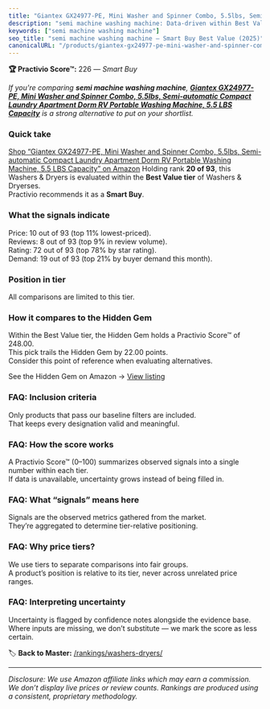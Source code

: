 ```yaml
---
title: "Giantex GX24977-PE, Mini Washer and Spinner Combo, 5.5lbs, Semi-automatic Compact Laundry Apartment Dorm RV Portable Washing Machine, 5.5 LBS Capacity"
description: "semi machine washing machine: Data-driven within Best Value ranking using the Practivio Score™. Positioned by quality, value, demand, findability, momentum."
keywords: ["semi machine washing machine"]
seo_title: "semi machine washing machine — Smart Buy Best Value (2025)"
canonicalURL: "/products/giantex-gx24977-pe-mini-washer-and-spinner-combo-55lbs-semi-automatic-compact-laundry-apartment-dorm-rv-portable-washing-machine-55-lbs-capacity-B09MM7BH9P/"
---
```


**🏆 Practivio Score™:** 226 — _Smart Buy_


*If you're comparing **semi machine washing machine**, **[Giantex GX24977-PE, Mini Washer and Spinner Combo, 5.5lbs, Semi-automatic Compact Laundry Apartment Dorm RV Portable Washing Machine, 5.5 LBS Capacity](https://www.amazon.com/dp/B09MM7BH9P?tag=practivio-20)** is a strong alternative to put on your shortlist.*
### Quick take
[Shop “Giantex GX24977-PE, Mini Washer and Spinner Combo, 5.5lbs, Semi-automatic Compact Laundry Apartment Dorm RV Portable Washing Machine, 5.5 LBS Capacity” on Amazon](https://www.amazon.com/dp/B09MM7BH9P?tag=practivio-20)
Holding rank **20 of 93**, this Washers & Dryers is evaluated within the **Best Value tier** of Washers & Dryerses.  
Practivio recommends it as a **Smart Buy**.

### What the signals indicate
Price: 10 out of 93 (top 11% lowest-priced).  
Reviews: 8 out of 93 (top 9% in review volume).  
Rating: 72 out of 93 (top 78% by star rating).  
Demand: 19 out of 93 (top 21% by buyer demand this month).

### Position in tier
All comparisons are limited to this tier.

### How it compares to the Hidden Gem
Within the Best Value tier, the Hidden Gem holds a Practivio Score™ of 248.00.  
This pick trails the Hidden Gem by 22.00 points.  
Consider this point of reference when evaluating alternatives.  

See the Hidden Gem on Amazon → [View listing](https://www.amazon.com/dp/B09YLKMHLH?tag=practivio-20)

### FAQ: Inclusion criteria
Only products that pass our baseline filters are included.  
That keeps every designation valid and meaningful.

### FAQ: How the score works
A Practivio Score™ (0–100) summarizes observed signals into a single number within each tier.  
If data is unavailable, uncertainty grows instead of being filled in.

### FAQ: What “signals” means here
Signals are the observed metrics gathered from the market.  
They’re aggregated to determine tier-relative positioning.

### FAQ: Why price tiers?
We use tiers to separate comparisons into fair groups.  
A product’s position is relative to its tier, never across unrelated price ranges.

### FAQ: Interpreting uncertainty
Uncertainty is flagged by confidence notes alongside the evidence base.  
Where inputs are missing, we don’t substitute — we mark the score as less certain.


🏷️ **Back to Master:** [/rankings/washers-dryers/](/rankings/washers-dryers/)

---
_Disclosure: We use Amazon affiliate links which may earn a commission. We don’t display live prices or review counts. Rankings are produced using a consistent, proprietary methodology._
